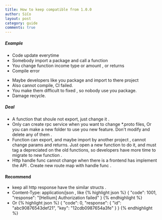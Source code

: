```yaml
---
title: How to keep compatible from 1.0.0
author: SiCo
layout: post
category: guide
comments: true
---
```


##### Example
- Code update everytime
- Somebody import a package and call a function
- You change function income type or amount , or returns 
- Compile error 
<!-- more -->
- Maybe developers like you package and import to there project
- Also cannot compile, CI failed.
- You make them difficult to fixed , so nobody use you package.
- Damage recycle.

##### Deal
- A function that shoule not export, just change it . 
- Only can create rpc service when you want to change *.proto files, Or you can make a new folder to use you new feature. Don't modify and delete any of them .
- Function can export, and maybe import by another project , cannot change params and returns. Just open a new function to do it, and must tag a depreciated on the old functions, so developers have more time to migrate to new function .
- Http handle func cannot change when there is a frontend has implement the API . Create new route map with handle func .

#### Recommend
- keep all http response have the similar structs .
- Content-Type: application/json , like
{% highlight json %}
{
  "code": 1001,
  "response": "[Hellium] Authorization failed"
}
{% endhighlight %}
- Or
{% highlight json %}
{
  "code": 0,
  "response": {
    "id": "abc90876543def21",
    "key": "12cdb0987654a3fe"
  }
}
{% endhighlight %}
